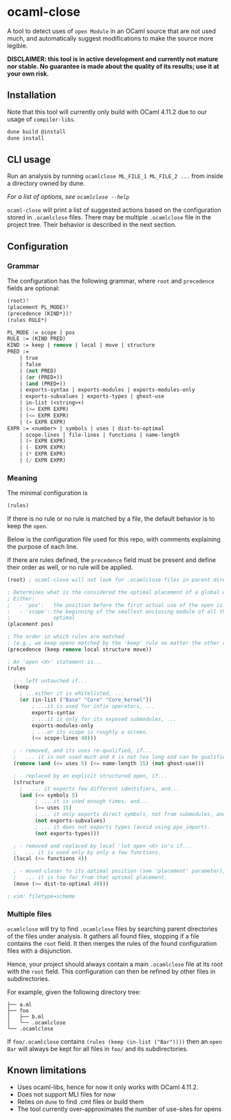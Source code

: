 # ocaml-close

A tool to detect uses of `open Module` in an OCaml source that are not
used much, and automatically suggest modifications to make the source more
legible.

**DISCLAIMER: this tool is in active development and currently not mature nor
stable. No guarantee is made about the quality of its results; use it at your
own risk.**

## Installation

Note that this tool will currently only build with OCaml 4.11.2 due to our usage
of `compiler-libs`.

```bash
dune build @install
dune install
```

## CLI usage

Run an analysis by running `ocamlclose ML_FILE_1 ML_FILE_2 ...`
from inside a directory owned by dune.

*For a list of options, see `ocamlclose --help`*

`ocaml-close` will print a list of suggested actions based on the configuration
stored in `.ocamlclose` files. There may be multiple `.ocamlclose` file in the
project tree. Their behavior is described in the next section.

## Configuration

### Grammar

The configuration has the following grammar, where `root` and `precedence`
fields are optional:

```scheme
(root)?
(placement PL_MODE)?
(precedence (KIND*))?
(rules RULE*)

PL_MODE := scope | pos
RULE := (KIND PRED)
KIND := keep | remove | local | move | structure
PRED :=
    | true
    | false
    | (not PRED)
    | (or (PRED+))
    | (and (PRED+))
    | exports-syntax | exports-modules | exports-modules-only
    | exports-subvalues | exports-types | ghost-use
    | in-list (<string>+)
    | (>= EXPR EXPR)
    | (<= EXPR EXPR)
    | (= EXPR EXPR)
EXPR := <number> | symbols | uses | dist-to-optimal
    | scope-lines | file-lines | functions | name-length
    | (+ EXPR EXPR)
    | (- EXPR EXPR)
    | (* EXPR EXPR)
    | (/ EXPR EXPR)
```

### Meaning

The minimal configuration is
```scheme
(rules)
```

If there is no rule or no rule is matched by a file, the default behavior is to
keep the `open`.

Below is the configuration file used for this repo, with comments explaining the
purpose of each line.

If there are rules defined, the `precedence` field must be present and define
their order as well, or no rule will be applied.

```scheme
(root) ; ocaml-close will not look for .ocamlclose files in parent directories

; Determines what is the considered the optimal placement of a global open.
; Either:
;   - 'pos':   the position before the first actual use of the open is optimal
;   - 'scope': the beginning of the smallest enclosing module of all the uses is
;              optimal
(placement pos)

; The order in which rules are matched
; (e.g., we keep opens matched by the 'keep' rule no matter the other rules)
(precedence (keep remove local structure move))

; An 'open <X>' statement is...
(rules

  ; - left untouched if...
  (keep
    ; ...either it is whitelisted, ...
    (or (in-list ("Base" "Core" "Core_kernel"))
        ; ...it is used for infix operators, ...
        exports-syntax
        ; ...it is only for its exposed submodules, ...
        exports-modules-only
        ; ...or its scope is roughly a screen.
        (<= scope-lines 40)))

  ; - removed, and its uses re-qualified, if...
  ;   ... it is not used much and X is not too long and can be qualified easily.
  (remove (and (<= uses 5) (<= name-length 15) (not ghost-use)))

  ; - replaced by an explicit structured open, if...
  (structure
    ;   ... it exports few different identifiers, and...
    (and (<= symbols 5)
         ; ... it is used enough times, and...
         (>= uses 15)
         ; ... it only exports direct symbols, not from submodules, and...
         (not exports-subvalues)
         ; ... it does not exports types (avoid using ppx_import).
         (not exports-types)))

  ; - removed and replaced by local 'let open <X> in's if...
  ;   ... it is used only by only a few functions.
  (local (<= functions 4))

  ; - moved closer to its optimal position (see 'placement' parameter), if...
  ;   ... it is too far from that optimal placement.
  (move (>= dist-to-optimal 40)))

; vim: filetype=scheme
```

### Multiple files

`ocamlclose` will try to find `.ocamlclose` files by searching parent
directories of the files under analysis. It gathers all found files, stopping if
a file contains the `root` field. It then merges the rules of the found
configuration files with a disjunction.

Hence, your project should always contain a main `.ocamlclose` file at its root with
the `root` field. This configuration can then be refined by other files in
subdirectories.

For example, given the following directory tree:
```
├── a.ml
├── foo
│   ├── b.ml
│   └── .ocamlclose
└── .ocamlclose
```

If `foo/.ocamlclose` contains `(rules (keep (in-list ("Bar"))))` then an
`open Bar` will always be kept for all files in `foo/` and its subdirectories.

## Known limitations

- Uses ocaml-libs, hence for now it only works with OCaml 4.11.2.
- Does not support MLI files for now
- Relies on `dune` to find .cmt files or build them
- The tool currently over-approximates the number of use-sites for opens

